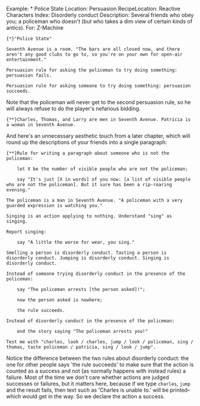 Example: * Police State
Location: Persuasion
RecipeLocation: Reactive Characters
Index: Disorderly conduct
Description: Several friends who obey you; a policeman who doesn't (but who takes a dim view of certain kinds of antics).
For: Z-Machine

  

``` inform7
{*}"Police State"

Seventh Avenue is a room. "The bars are all closed now, and there aren't any good clubs to go to, so you're on your own for open-air entertainment."

Persuasion rule for asking the policeman to try doing something: persuasion fails.

Persuasion rule for asking someone to try doing something: persuasion succeeds.
```

  
Note that the policeman will never get to the second persuasion rule, so he will always refuse to do the player's nefarious bidding.

  

``` inform7
{**}Charles, Thomas, and Larry are men in Seventh Avenue. Patricia is a woman in Seventh Avenue.
```

  
And here's an unnecessary aesthetic touch from a later chapter, which will round up the descriptions of your friends into a single paragraph:

  

``` inform7
{**}Rule for writing a paragraph about someone who is not the policeman:

	let X be the number of visible people who are not the policeman;

	say "It's just [X in words] of you now: [a list of visible people who are not the policeman]. But it sure has been a rip-roaring evening."

The policeman is a man in Seventh Avenue. "A policeman with a very guarded expression is watching you."

Singing is an action applying to nothing. Understand "sing" as singing.

Report singing:

	say "A little the worse for wear, you sing."

Smelling a person is disorderly conduct. Tasting a person is disorderly conduct. Jumping is disorderly conduct. Singing is disorderly conduct.

Instead of someone trying disorderly conduct in the presence of the policeman:

	say "The policeman arrests [the person asked]!";

	now the person asked is nowhere;

	the rule succeeds.

Instead of disorderly conduct in the presence of the policeman:

	end the story saying "The policeman arrests you!"

Test me with "charles, look / charles, jump / look / policeman, sing / thomas, taste policeman / patricia, sing / look / jump".
```

  
Notice the difference between the two rules about disorderly conduct: the one for other people says 'the rule succeeds' to make sure that the action is counted as a success and not (as normally happens with instead rules) a failure. Most of the time we don't care whether actions are judged successes or failures, but it matters here, because if we type ``charles``, ``jump`` and the result fails, then text such as 'Charles is unable to.' will be printed–which would get in the way. So we declare the action a success.

